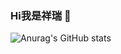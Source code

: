 ### Hi我是祥瑞 👋

![Anurag's GitHub stats](https://github-readme-stats.vercel.app/api?username=jeff87218&include_all_commits=true&count_private=true)


